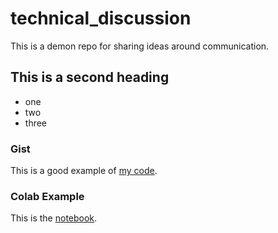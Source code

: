 # technical_discussion
This is a demon repo for sharing ideas around communication.


## This is a second heading

* one
* two
* three

### Gist

This is a good example of [my code](https://gist.github.com/sudhanshuiitt/9061a688f6bf45d3f696522a7c9c76a9).

### Colab Example

This is the [notebook](https://github.com/sudhanshuiitt/technical_discussion/blob/main/technical_docs.ipynb).
